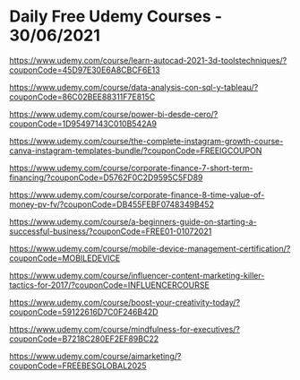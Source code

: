 # Daily Free Udemy Courses - 30/06/2021

https://www.udemy.com/course/learn-autocad-2021-3d-toolstechniques/?couponCode=45D97E30E6A8CBCF6E13
https://www.udemy.com/course/data-analysis-con-sql-y-tableau/?couponCode=86C02BEE88311F7E815C
https://www.udemy.com/course/power-bi-desde-cero/?couponCode=1D95497143C010B542A9
https://www.udemy.com/course/the-complete-instagram-growth-course-canva-instagram-templates-bundle/?couponCode=FREEIGCOUPON
https://www.udemy.com/course/corporate-finance-7-short-term-financing/?couponCode=D5762F0C2D9595C5FD89
https://www.udemy.com/course/corporate-finance-8-time-value-of-money-pv-fv/?couponCode=DB455FEBF0748349B452
https://www.udemy.com/course/a-beginners-guide-on-starting-a-successful-business/?couponCode=FREE01-01072021
https://www.udemy.com/course/mobile-device-management-certification/?couponCode=MOBILEDEVICE
https://www.udemy.com/course/influencer-content-marketing-killer-tactics-for-2017/?couponCode=INFLUENCERCOURSE
https://www.udemy.com/course/boost-your-creativity-today/?couponCode=59122616D7C0F246B42D
https://www.udemy.com/course/mindfulness-for-executives/?couponCode=B7218C280EF2EF89BC22
https://www.udemy.com/course/aimarketing/?couponCode=FREEBESGLOBAL2025
